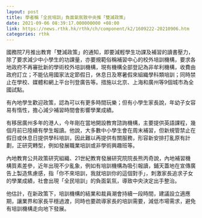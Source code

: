 ```yaml
---
layout: post
title: 學者稱「全民培訓」負面氣氛致中央推「雙減政策」
date: 2021-09-06 08:39:17.000000000 +08:00
link: https://news.rthk.hk/rthk/ch/component/k2/1609222-20210906.htm
categories: rthk
---
```


國務院7月推出教育「雙減政策」的通知，即要減輕學生功課及補習的讀書壓力，除了要求減少中小學生的功課量，亦要規範俗稱補習中心的校外培訓機構，要求各地政府不再審批新的學術校外培訓機構，現有機構全部登記為非牟利機構，收費由政府訂立；不能佔用國家法定節假日，休息日及寒暑假來組織學科類培訓；同時禁止在學校、媒體和網上平台刊登廣告等。措施以北京、上海和廣州等9個城市為全國試點。

有內地學生歡迎政策，認為可以有更多時間玩樂；但有小學生家長說，年幼子女容易有惰性，擔心減少補習時間會影響學業成績。

有移居廣州多年的港人，今年剛在當地開設教育諮詢機構，主要提供英語課程，幾個月前已陸續有學生報讀。他說，大多數中小學生會在周末補習，但新規管禁止在假日或休息日提供學科培訓，因此難以再提供有關服務，形容新安排打亂原有計劃，正研究轉型，例如發展職業培訓或非學術興趣班等。

內地教育公共政策研究組織、21世紀教育發展研究院院長熊丙奇說，內地補習機構質素差參，近年出現不少亂象，例如有培訓機構為吸引報讀，鋪天蓋地在宣傳廣告上製造焦慮感，指「你不來培訓，我就培訓你的這個對手」，刺激家長追求子女的學業成績，社會出現「全民培訓」的負面氣氛，導致中央決定出手整治。

他估計，在新政策下，培訓機構的結業和裁員潮會持續一段時間，建議設立適應期，讓業界和家長平穩過渡，同時也要疏導家長的培訓需要，減低市場需求，避免有培訓機構走向地下發展。
